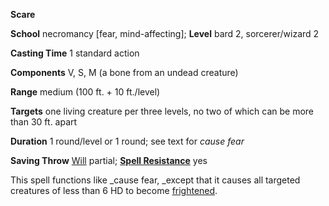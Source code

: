  **Scare**

**School** necromancy [fear, mind-affecting]; **Level** bard 2, sorcerer/wizard 2

**Casting Time** 1 standard action

**Components** V, S, M (a bone from an undead creature)

**Range** medium (100 ft. + 10 ft./level)

**Targets** one living creature per three levels, no two of which can be more than 30 ft. apart

**Duration** 1 round/level or 1 round; see text for _cause fear_

**Saving Throw** [Will](../combat#_will) partial; **[Spell Resistance](../glossary#_spell-resistance)** yes

This spell functions like _cause fear, _except that it causes all targeted creatures of less than 6 HD to become [frightened](../glossary#_frightened).

